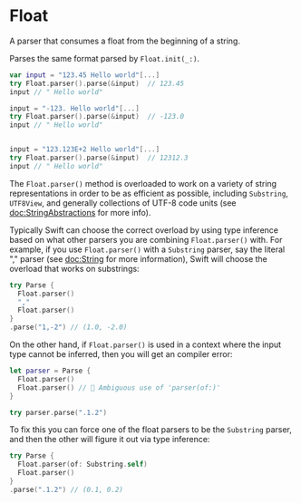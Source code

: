 # Float

A parser that consumes a float from the beginning of a string.

Parses the same format parsed by `Float.init(_:)`.

```swift
var input = "123.45 Hello world"[...]
try Float.parser().parse(&input)  // 123.45
input // " Hello world"

input = "-123. Hello world"[...]
try Float.parser().parse(&input)  // -123.0
input // " Hello world"


input = "123.123E+2 Hello world"[...]
try Float.parser().parse(&input)  // 12312.3
input // " Hello world"
```

The `Float.parser()` method is overloaded to work on a variety of string representations in order
to be as efficient as possible, including `Substring`, `UTF8View`, and generally collections of 
UTF-8 code units (see <doc:StringAbstractions> for more info).

Typically Swift can choose the correct overload by using type inference based on what other parsers
you are combining `Float.parser()` with. For example, if you use `Float.parser()` with a
`Substring` parser, say the literal "," parser (see <doc:String> for more information), Swift
will choose the overload that works on substrings:

```swift
try Parse {
  Float.parser()
  ","
  Float.parser()
}
.parse("1,-2") // (1.0, -2.0)
```

On the other hand, if `Float.parser()` is used in a context where the input type cannot be inferred,
then you will get an compiler error:

```swift
let parser = Parse {
  Float.parser()
  Float.parser() // 🛑 Ambiguous use of 'parser(of:)'
}

try parser.parse(".1.2")
```

To fix this you can force one of the float parsers to be the `Substring` parser, and then the 
other will figure it out via type inference:

```swift
try Parse {
  Float.parser(of: Substring.self)
  Float.parser()
}
.parse(".1.2") // (0.1, 0.2)
```
